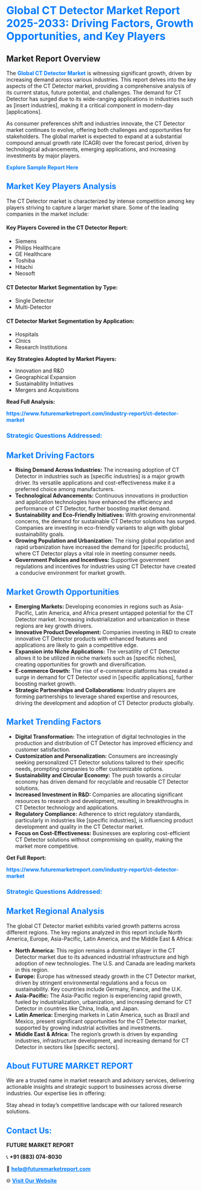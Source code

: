 <h1 style="color: #007BFF;">Global CT Detector Market Report 2025-2033: Driving Factors, Growth Opportunities, and Key Players</h1>

<section id="overview">
<h2>Market Report Overview</h2>
<p>The <a href="https://www.futuremarketreport.com/industry-report/ct-detector-market" style="color: #007BFF; text-decoration: none;"><strong>Global CT Detector Market</strong></a> is witnessing significant growth, driven by increasing demand across various industries. This report delves into the key aspects of the CT Detector market, providing a comprehensive analysis of its current status, future potential, and challenges. The demand for CT Detector has surged due to its wide-ranging applications in industries such as [insert industries], making it a critical component in modern-day [applications].</p>
<p>As consumer preferences shift and industries innovate, the CT Detector market continues to evolve, offering both challenges and opportunities for stakeholders. The global market is expected to expand at a substantial compound annual growth rate (CAGR) over the forecast period, driven by technological advancements, emerging applications, and increasing investments by major players.</p>
</section>

<section id="overview">
<p><a href="https://www.futuremarketreport.com/request-sample/reportId=59877" style="color: #007BFF; text-decoration: none;"><strong>Explore Sample Report Here</strong></a></p>
</section>

<section id="key-players">
<h2 style="color: #007BFF;">Market Key Players Analysis</h2>
<p>The CT Detector market is characterized by intense competition among key players striving to capture a larger market share. Some of the leading companies in the market include:</p>
<h4>Key Players Covered in the CT Detector Report:</h4>
<ul><li>Siemens</li><li>Philips Healthcare</li><li>GE Healthcare</li><li>Toshiba</li><li>Hitachi</li><li>Neosoft</li></ul>
<h4>CT Detector Market Segmentation by Type:</h4>
<ul><li>Single Detector</li><li>Multi-Detector</li></ul>

<h4>CT Detector Market Segmentation by Application:</h4>
<ul><li>Hospitals</li><li>Clnics</li><li>Research Institutions</li></ul>
<p><strong>Key Strategies Adopted by Market Players:</strong></p>
<ul>
<li>Innovation and R&D</li>
<li>Geographical Expansion</li>
<li>Sustainability Initiatives</li>
<li>Mergers and Acquisitions</li>
</ul>
</section>

<section>
<p><strong>Read Full Analysis: </strong></p><a href="https://www.futuremarketreport.com/industry-report/ct-detector-market" style="color: #007BFF; text-decoration: none;"><strong>https://www.futuremarketreport.com/industry-report/ct-detector-market</strong></a>
<h3 style="color: #007BFF;">Strategic Questions Addressed:</h3>
</section>

<section id="driving-factors">
<h2 style="color: #007BFF;">Market Driving Factors</h2>
<ul>
<li><strong>Rising Demand Across Industries:</strong> The increasing adoption of CT Detector in industries such as [specific industries] is a major growth driver. Its versatile applications and cost-effectiveness make it a preferred choice among manufacturers.</li>
<li><strong>Technological Advancements:</strong> Continuous innovations in production and application technologies have enhanced the efficiency and performance of CT Detector, further boosting market demand.</li>
<li><strong>Sustainability and Eco-Friendly Initiatives:</strong> With growing environmental concerns, the demand for sustainable CT Detector solutions has surged. Companies are investing in eco-friendly variants to align with global sustainability goals.</li>
<li><strong>Growing Population and Urbanization:</strong> The rising global population and rapid urbanization have increased the demand for [specific products], where CT Detector plays a vital role in meeting consumer needs.</li>
<li><strong>Government Policies and Incentives:</strong> Supportive government regulations and incentives for industries using CT Detector have created a conducive environment for market growth.</li>
</ul>
</section>

<section id="growth-opportunities">
<h2 style="color: #007BFF;">Market Growth Opportunities</h2>
<ul>
<li><strong>Emerging Markets:</strong> Developing economies in regions such as Asia-Pacific, Latin America, and Africa present untapped potential for the CT Detector market. Increasing industrialization and urbanization in these regions are key growth drivers.</li>
<li><strong>Innovative Product Development:</strong> Companies investing in R&D to create innovative CT Detector products with enhanced features and applications are likely to gain a competitive edge.</li>
<li><strong>Expansion into Niche Applications:</strong> The versatility of CT Detector allows it to be utilized in niche markets such as [specific niches], creating opportunities for growth and diversification.</li>
<li><strong>E-commerce Growth:</strong> The rise of e-commerce platforms has created a surge in demand for CT Detector used in [specific applications], further boosting market growth.</li>
<li><strong>Strategic Partnerships and Collaborations:</strong> Industry players are forming partnerships to leverage shared expertise and resources, driving the development and adoption of CT Detector products globally.</li>
</ul>
</section>

<section id="trending-factors">
<h2 style="color: #007BFF;">Market Trending Factors</h2>
<ul>
<li><strong>Digital Transformation:</strong> The integration of digital technologies in the production and distribution of CT Detector has improved efficiency and customer satisfaction.</li>
<li><strong>Customization and Personalization:</strong> Consumers are increasingly seeking personalized CT Detector solutions tailored to their specific needs, prompting companies to offer customizable options.</li>
<li><strong>Sustainability and Circular Economy:</strong> The push towards a circular economy has driven demand for recyclable and reusable CT Detector solutions.</li>
<li><strong>Increased Investment in R&D:</strong> Companies are allocating significant resources to research and development, resulting in breakthroughs in CT Detector technology and applications.</li>
<li><strong>Regulatory Compliance:</strong> Adherence to strict regulatory standards, particularly in industries like [specific industries], is influencing product development and quality in the CT Detector market.</li>
<li><strong>Focus on Cost-Effectiveness:</strong> Businesses are exploring cost-efficient CT Detector solutions without compromising on quality, making the market more competitive.</li>
</ul>
</section>

<section>
<p><strong>Get Full Report: </strong></p><a href="https://www.futuremarketreport.com/industry-report/ct-detector-market" style="color: #007BFF; text-decoration: none;"><strong>https://www.futuremarketreport.com/industry-report/ct-detector-market</strong></a>
<h3 style="color: #007BFF;">Strategic Questions Addressed:</h3>
</section>


<section id="regional-analysis">
<h2 style="color: #007BFF;">Market Regional Analysis</h2>
<p>The global CT Detector market exhibits varied growth patterns across different regions. The key regions analyzed in this report include North America, Europe, Asia-Pacific, Latin America, and the Middle East & Africa:</p>
<ul>
<li><strong>North America:</strong> This region remains a dominant player in the CT Detector market due to its advanced industrial infrastructure and high adoption of new technologies. The U.S. and Canada are leading markets in this region.</li>
<li><strong>Europe:</strong> Europe has witnessed steady growth in the CT Detector market, driven by stringent environmental regulations and a focus on sustainability. Key countries include Germany, France, and the U.K.</li>
<li><strong>Asia-Pacific:</strong> The Asia-Pacific region is experiencing rapid growth, fueled by industrialization, urbanization, and increasing demand for CT Detector in countries like China, India, and Japan.</li>
<li><strong>Latin America:</strong> Emerging markets in Latin America, such as Brazil and Mexico, present significant opportunities for the CT Detector market, supported by growing industrial activities and investments.</li>
<li><strong>Middle East & Africa:</strong> The region’s growth is driven by expanding industries, infrastructure development, and increasing demand for CT Detector in sectors like [specific sectors].</li>
</ul>
</section>

<footer>
<h2 style="color: #007BFF;">About FUTURE MARKET REPORT</h2>
<p>We are a trusted name in market research and advisory services, delivering actionable insights and strategic support to businesses across diverse industries. Our expertise lies in offering:</p>

<p>Stay ahead in today’s competitive landscape with our tailored research solutions.</p>

<h2 style="color: #007BFF;">Contact Us:</h2>
<p><strong>FUTURE MARKET REPORT</strong></p>
<p>📞 <strong>+91 (883) 074-8030</strong></p>
<p>📧 <strong><a href="mailto:help@futuremarketreport.com" style="color: #007BFF;">help@futuremarketreport.com</a></strong></p>
<p>🌐 <strong><a href="https://www.futuremarketreport.com/" style="color: #007BFF;">Visit Our Website</a></strong></p>
</footer>